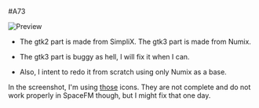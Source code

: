 #A73

![Preview](https://raw.github.com/tatou-tatou/A73/master/A73.png)

* The gtk2 part is made from SimpliX. The gtk3 part is made from Numix.

* The gtk3 part is buggy as hell, I will fix it when I can.

* Also, I intent to redo it from scratch using only Numix as a base.

In the screenshot, I'm using [those](https://github.com/cldx/Numix) icons. They are not complete and do not work properly in SpaceFM though, but I might fix that one day.
